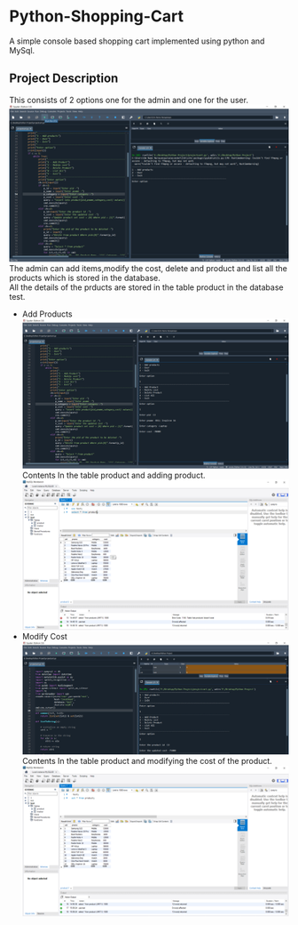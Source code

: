 # Python-Shopping-Cart
A simple console based shopping cart implemented using python and MySql.
<br>
<h2>Project Description</h2>
This consists of 2 options one for the admin and one for the user.
<br>
<img src="images/1.png">
<br>
The admin can add items,modify the cost, delete and product and list all the products which is stored in the database.
<br>
All the details of the prducts are stored in the table product in the database test. 
<ul>
  <li>Add Products
    <br>
    <img src="images/2.png">
    <br>
    Contents In the table product and adding product.
    <br>
    <img src="images/after 2.png">
    <br>
  </li>
  <li>Modify Cost
    <br>
    <img src="images/3.PNG">
    <br>
    Contents In the table product and modifying the cost of the product.
    <br>
    <img src="images/after 3.png">
    <br>
  </li>
